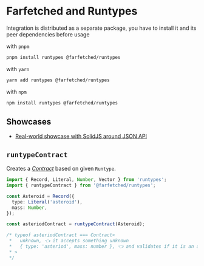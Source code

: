 # Farfetched and Runtypes

Integration is distributed as a separate package, you have to install it and its peer dependencies before usage

with `pnpm`

```sh
pnpm install runtypes @farfetched/runtypes
```

with `yarn`

```sh
yarn add runtypes @farfetched/runtypes
```

with `npm`

```sh
npm install runtypes @farfetched/runtypes
```

## Showcases

- [Real-world showcase with SolidJS around JSON API](https://github.com/igorkamyshev/farfetched/tree/master/apps/showcase/solid-real-world-rick-morty/)

## `runtypeContract`

Creates a [_Contract_](/api/primitives/contract) based on given `Runtype`.

```ts
import { Record, Literal, Number, Vector } from 'runtypes';
import { runtypeContract } from '@farfetched/runtypes';

const Asteroid = Record({
  type: Literal('asteroid'),
  mass: Number,
});

const asteriodContract = runtypeContract(Asteroid);

/* typeof asteriodContract === Contract<
 *   unknown, 👈 it accepts something unknown
 *   { type: 'asteriod', mass: number }, 👈 and validates if it is an asteroid
 * >
 */
```
